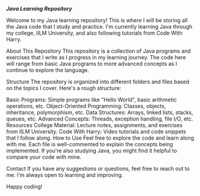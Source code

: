 *******Java Learning Repository*******

Welcome to my Java learning repository! This is where I will be storing all the Java code that I study and practice. I'm currently learning Java through my college, IILM University, and also following tutorials from Code With Harry.

About This Repository
This repository is a collection of Java programs and exercises that I write as I progress in my learning journey. The code here will range from basic Java programs to more advanced concepts as I continue to explore the language.

Structure
The repository is organized into different folders and files based on the topics I cover. Here's a rough structure:

Basic Programs: Simple programs like "Hello World", basic arithmetic operations, etc.
Object-Oriented Programming: Classes, objects, inheritance, polymorphism, etc.
Data Structures: Arrays, linked lists, stacks, queues, etc.
Advanced Concepts: Threads, exception handling, file I/O, etc.
Resources
College Material: Lecture notes, assignments, and exercises from IILM University.
Code With Harry: Video tutorials and code snippets that I follow along.
How to Use
Feel free to explore the code and learn along with me. Each file is well-commented to explain the concepts being implemented. If you're also studying Java, you might find it helpful to compare your code with mine.

Contact
If you have any suggestions or questions, feel free to reach out to me. I'm always open to learning and improving.

Happy coding!

